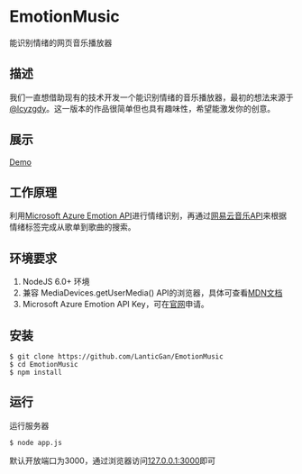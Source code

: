 # EmotionMusic

能识别情绪的网页音乐播放器

## 描述

我们一直想借助现有的技术开发一个能识别情绪的音乐播放器，最初的想法来源于[@lcyzgdy](https://github.com/lcyzgdy)。这一版本的作品很简单但也具有趣味性，希望能激发你的创意。

## 展示
[Demo](http://139.199.84.28:3000)

## 工作原理

利用[Microsoft Azure Emotion API](https://azure.microsoft.com/en-us/services/cognitive-services/emotion/)进行情绪识别，再通过[网易云音乐API](https://github.com/Binaryify/NeteaseCloudMusicApi)来根据情绪标签完成从歌单到歌曲的搜索。

## 环境要求

1. NodeJS 6.0+ 环境
2. 兼容 MediaDevices.getUserMedia() API的浏览器，具体可查看[MDN文档](https://developer.mozilla.org/en-US/docs/Web/API/MediaDevices/getUserMedia)
3. Microsoft Azure Emotion API Key，可在[官网](https://azure.microsoft.com/en-us/try/cognitive-services/?api=emotion-api)申请。

## 安装

``` shell
$ git clone https://github.com/LanticGan/EmotionMusic
$ cd EmotionMusic
$ npm install
```

## 运行

运行服务器

``` shell
$ node app.js
```

默认开放端口为3000，通过浏览器访问[127.0.0.1:3000](127.0.0.1:3000)即可
